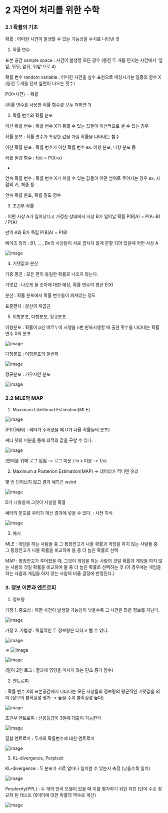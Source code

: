 # 2 자연어 처리를 위한 수학

### 2.1 확률의 기초


확률 : 어떠한 사건이 발생할 수 있는 가능성을 수치로 나타낸 것

1. 확률 변수

표본 공간 sample space : 사건이 발생할 모든 경우 (동전 두 개를 던지는 사건에서 '앞앞, 뒤뒤, 앞뒤, 뒤앞'으로 4)



확률 변수 random variable : 어떠한 사건을 실수 표현으로 매칭시키는 일종의 함수 X (동전 두개를 던져 앞면이 나오는 횟수)



P(X=사건) = 확률



(확률 변수를 사용한 확률 함수를 모두 더하면 1)


2. 확률 변수와 확률 분포

이산 확률 변수 : 확률 변수 X가 취할 수 있는 값들이 이산적으로 셀 수 있는 경우



확률 분포 : 확률 변수가 특정한 값을 가질 확률을 나타내는 함수



이산 확률 분포 : 확률 변수가 이산 확률 변수 ex. 이항 분포, 다항 분포 등



확률 질량 함수 : f(x) = P(X=x)



-



연속 확률 변수 : 확률 변수 X가 취할 수 있는 값들이 어떤 범위로 주어지는 경우 ex. 사람의 키, 체중 등



연속 확률 분포, 확률 밀도 함수



3. 조건부 확률

: 어떤 사상 A가 일어났다고 가정한 상태에서 사상 B가 일어날 확률 P(B|A) = P(A∩B) / P(A)



만약 A와 B가 독립 P(B|A) = P(B)



베이즈 정리 : B1, ... , Bn의 사상들이 서로 겹치지 않게 분할 되어 있을때 어떤 사상 A



![image](https://user-images.githubusercontent.com/89879599/167562761-4592367f-58c5-4763-b491-07fe176253b7.png)



4. 기댓값과 분산

가중 평균 : 모든 면이 동일한 확률로 나오지 않는다.



기댓값 : 나오게 될 숫자에 대한 예상, 확률 변수의 평균 E(X)



분산 : 확률 분포에서 확률 변수들이 퍼져있는 정도



표준편차 : 분산의 제곱근



5. 이항분포, 다항분포, 정규분포


이항분포 : 확률이 p인 베르누이 시행을 n번 반복시행할 때 출현 횟수를 나타내는 확률변수 X의 분포



![image](https://user-images.githubusercontent.com/89879599/167568061-a80d60e2-5807-46b5-bb48-3f3006ea90cf.png)



다항분포 : 이항분포의 일반화



![image](https://user-images.githubusercontent.com/89879599/167568221-05ab3f8a-d29e-42b3-afb9-b7f9e143fb21.png)



정규분포 : 가우시안 분포



![image](https://user-images.githubusercontent.com/89879599/167568516-8f92a7a3-0eff-4cac-8eaf-85405c42df7e.png)



### 2.2 MLE와 MAP

1. Maximum Likelihood Estimation(MLE)

![image](https://user-images.githubusercontent.com/89879599/167570275-e9dcc2ec-81eb-42b8-bd19-30f933523105.png)



(P(D|쎄타) : 쎄타가 주어졌을 때 D가 나올 확률들의 분포)



쎄타 헷의 미분을 통해 최적의 값을 구할 수 있다.



![image](https://user-images.githubusercontent.com/89879599/167571960-4ca102de-5225-4c73-9ffe-61257c4e64e5.png)



(편의를 위해 로그 입힘 -> 로그 미분 / ln x 미분 -> 1/x)



2. Maximum a Posteriori Estimation(MAP) -> 데이터가 적다면 유리

몇 번 던져보지 않고 결과 예측은 weird



![image](https://user-images.githubusercontent.com/89879599/167572971-8195d1f8-d088-4279-be3f-987e3e67a80c.png)



D가 나왔을때 그것이 사실일 확률



쎄타의 분포를 우리가 계산 결과에 넣을 수 있다. : 사전 지식



![image](https://user-images.githubusercontent.com/89879599/167574306-b12b7e2d-78f7-4e74-8ba3-5ace4c9bd3c2.png)



3. 예시

MLE : 게임을 하는 사람들 중 그 통장잔고가 나올 확률과 게임을 하지 않는 사람들 중 그 통장잔고가 나올 확률을 비교하여 둘 중 더 높은 확률로 선택



MAP : 통장잔고가 주어졌을 때, 그것이 게임을 하는 사람의 것일 확률과 게임을 하지 않는 사람의 것일 확률을 비교하여 둘 중 더 높은 확률로 선택하는 것
(이 경우에는 게임을 하는 사람과 게임을 하지 않는 사람의 비율 결정에 반영된다.)
 
### 3. 정보 이론과 엔트로피

1. 정보량

가정 1. 중요성 : 어떤 사건이 발생할 가능성이 낮을수록 그 사건은 많은 정보를 지닌다.



![image](https://user-images.githubusercontent.com/89879599/167575492-82a6bb58-4094-4de9-9bb5-555671601abe.png)



가정 2. 가법성 : 독립적인 두 정보량은 더하고 뺄 수 있다.



![image](https://user-images.githubusercontent.com/89879599/167575788-79296be9-0307-4c6f-b2e5-4ec512b958d6.png)



=> ![image](https://user-images.githubusercontent.com/89879599/167575985-3a07d119-be71-43f5-9e79-5717202029a4.png)



![image](https://user-images.githubusercontent.com/89879599/167576918-e836354f-8d5f-4734-ab4f-cb7af1b076f1.png)



(밑이 2인 로그 : 결과에 영향을 미치지 않는 단조 증가 함수)



2. 엔트로피


: 확률 변수 X의 표본공간에서 나타나는 모든 사상들의 정보량의 평균적인 기댓값을 의미 (정보의 불확실성 평가 -> 높을 수록 불확실성 높다)



![image](https://user-images.githubusercontent.com/89879599/167577865-58a90360-c83a-4126-be34-6880adb40443.png)



조건부 엔트로피 : 신용등급이 3일때 대출이 가능한가



![image](https://user-images.githubusercontent.com/89879599/167578234-18f7fa33-17b3-4692-b715-0c2af6102bba.png)



결합 엔트로피 : 두개의 확률변수에 대한 엔트로피



![image](https://user-images.githubusercontent.com/89879599/167580088-4bccfea3-804a-44f5-904b-dd92c230fc54.png)



3. KL-divergence, Perplexit

KL-divergence : 두 분포가 서로 얼마나 일치할 수 있는지 측정 (낮을수록 일치)



![image](https://user-images.githubusercontent.com/89879599/167581392-3eaf35bb-5938-40b4-ad7a-ef0ef76b8da1.png)



Perplexity(PPL) : 두 개의 언어 모델이 있을 때 이를 평가하기 위한 지표 
(단어 수로 정규화 된 테스트 데이터에 대한 확률의 역수로 계산)



![image](https://user-images.githubusercontent.com/89879599/167581696-a392baba-f48e-4418-b33f-e9e59595d7a3.png)

